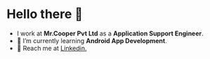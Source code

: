 # Hello there 👋

- I work at **Mr.Cooper Pvt Ltd** as a **Application Support Engineer**.
- 🌱 I’m currently learning **Android App Development**.
- 💬 Reach me at [Linkedin.](https://www.linkedin.com/in/mugilpandianv/)
